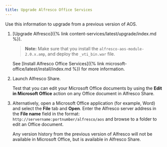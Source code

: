 ```yaml
---
title: Upgrade Alfresco Office Services
---
```


Use this information to upgrade from a previous version of AOS.

1. [Upgrade Alfresco]({% link content-services/latest/upgrade/index.md %}).

    > **Note:** Make sure that you install the `alfresco-aos-module-2.0.x.amp`, and deploy the `_vti_bin.war` file.

    See [Install Alfresco Office Services]({% link microsoft-office/latest/install/index.md %}) for more information.

2. Launch Alfresco Share.

    Test that you can edit your Microsoft Office documents by using the **Edit in Microsoft Office** action on any Office document in Alfresco Share.

3. Alternatively, open a Microsoft Office application (for example, Word) and select the **File** tab and **Open**. Enter the Alfresco server address in the **File name** field in the format: `http://servername:portnumber/alfresco/aos` and browse to a folder to edit an Office document.

    Any version history from the previous version of Alfresco will not be available in Microsoft Office, but is available in Alfresco Share.
